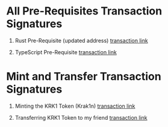 # All Pre-Requisites Transaction Signatures

1. Rust Pre-Requisite (updated address)
 [transaction link](https://explorer.solana.com/tx/3wS3GVxSxzSFedK9ieVrrfpDotkrEhDSDPbZNAT6KgiQTLj6gyzqDekHXBaq3DgJjER8mcQM4U82FuBHv5HsRdf3?cluster=devnet)

2. TypeScript Pre-Requisite
[transaction link](https://explorer.solana.com/tx/3MBWrKRVAdiGpNGzgM2uNfuSurb4iiAmPmUq71M24uQLTSCu5aEyZu9QN6hg7j7JmypNEYQ2tVjRswS2fHLU5RZx?cluster=devnet)

# Mint and Transfer Transaction Signatures

1. Minting the KRK1 Token (Krak1n) [transaction link](https://explorer.solana.com/address/5oVMpgi4rBkWEcrHJB3ERqvrZMEMySWhRGjqvgPGmHzf?cluster=devnet)

2. Transferring KRK1 Token to my friend [transaction link](https://explorer.solana.com/tx/2VupQXW82q1SvQGJzaYAZC5b2weHAU5SvTnsYNpbkFvEokMkuhMYPhX39853ggk4xnaWEbVPngEfLg4jypFtfAKG?cluster=devnet)
